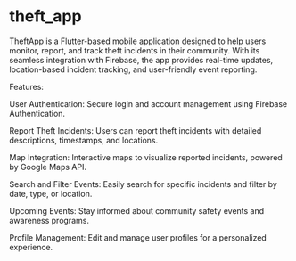 # theft_app

TheftApp is a Flutter-based mobile application designed to help users monitor, report, and track theft incidents in their community. With its seamless integration with Firebase, the app provides real-time updates, location-based incident tracking, and user-friendly event reporting.

Features:

User Authentication: Secure login and account management using Firebase Authentication.

Report Theft Incidents: Users can report theft incidents with detailed descriptions, timestamps, and locations.

Map Integration: Interactive maps to visualize reported incidents, powered by Google Maps API.

Search and Filter Events: Easily search for specific incidents and filter by date, type, or location.

Upcoming Events: Stay informed about community safety events and awareness programs.

Profile Management: Edit and manage user profiles for a personalized experience.
